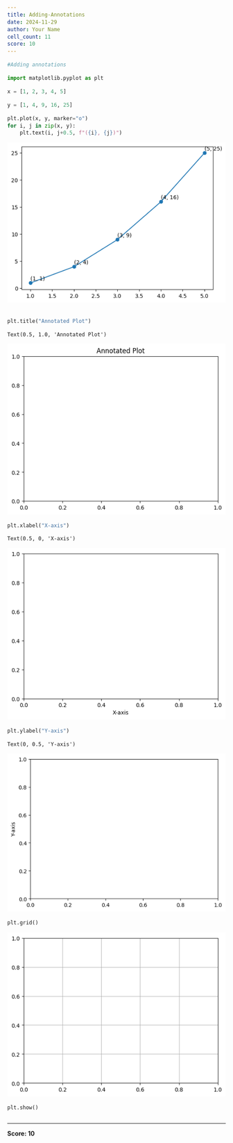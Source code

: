 ```yaml
---
title: Adding-Annotations
date: 2024-11-29
author: Your Name
cell_count: 11
score: 10
---
```


```python
#Adding annotations
```


```python
import matplotlib.pyplot as plt
```


```python
x = [1, 2, 3, 4, 5]
```


```python
y = [1, 4, 9, 16, 25]
```


```python
plt.plot(x, y, marker="o")
for i, j in zip(x, y):
    plt.text(i, j+0.5, f"({i}, {j})")
```


    
![png](Adding-annotations_files/Adding-annotations_4_0.png)
    



```python

plt.title("Annotated Plot")

```




    Text(0.5, 1.0, 'Annotated Plot')




    
![png](Adding-annotations_files/Adding-annotations_5_1.png)
    



```python
plt.xlabel("X-axis")

```




    Text(0.5, 0, 'X-axis')




    
![png](Adding-annotations_files/Adding-annotations_6_1.png)
    



```python
plt.ylabel("Y-axis")

```




    Text(0, 0.5, 'Y-axis')




    
![png](Adding-annotations_files/Adding-annotations_7_1.png)
    



```python
plt.grid()

```


    
![png](Adding-annotations_files/Adding-annotations_8_0.png)
    



```python
plt.show()
```


```python

```


---
**Score: 10**
